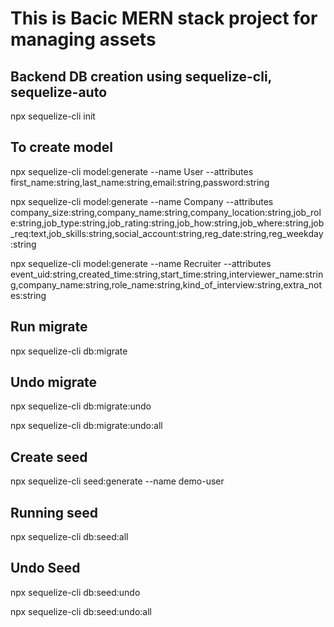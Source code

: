 # This is Bacic MERN stack project for managing assets

## Backend DB creation using sequelize-cli, sequelize-auto

npx sequelize-cli init

## To create model

npx sequelize-cli model:generate --name User --attributes first_name:string,last_name:string,email:string,password:string

npx sequelize-cli model:generate --name Company --attributes company_size:string,company_name:string,company_location:string,job_role:string,job_type:string,job_rating:string,job_how:string,job_where:string,job_req:text,job_skills:string,social_account:string,reg_date:string,reg_weekday:string

npx sequelize-cli model:generate --name Recruiter --attributes event_uid:string,created_time:string,start_time:string,interviewer_name:string,company_name:string,role_name:string,kind_of_interview:string,extra_notes:string

## Run migrate

npx sequelize-cli db:migrate

## Undo migrate

npx sequelize-cli db:migrate:undo

npx sequelize-cli db:migrate:undo:all

## Create seed

npx sequelize-cli seed:generate --name demo-user

## Running seed

npx sequelize-cli db:seed:all

## Undo Seed

npx sequelize-cli db:seed:undo

npx sequelize-cli db:seed:undo:all
